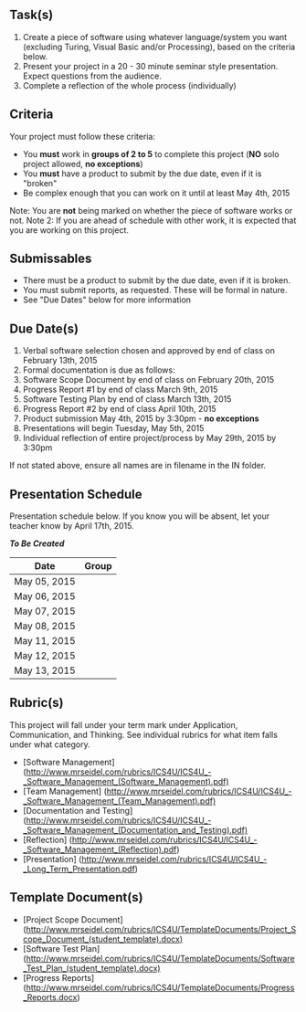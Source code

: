 Task(s)
-------
1. Create a piece of software using whatever language/system you want (excluding Turing, Visual Basic and/or Processing), based on the criteria below.
2. Present your project in a 20 - 30 minute seminar style presentation. Expect questions from the audience.
3. Complete a reflection of the whole process (individually)

Criteria
--------
Your project must follow these criteria:
* You **must** work in **groups of 2 to 5** to complete this project (**NO** solo project allowed, **no exceptions**)
* You **must** have a product to submit by the due date, even if it is "broken"
* Be complex enough that you can work on it until at least May 4th, 2015

Note: You are **not** being marked on whether the piece of software works or not.
Note 2: If you are ahead of schedule with other work, it is expected that you are working on this project.

Submissables
------------
* There must be a product to submit by the due date, even if it is broken.
* You must submit reports, as requested. These will be formal in nature.
* See "Due Dates" below for more information

Due Date(s)
----------
1. Verbal software selection chosen and approved by end of class on February 13th, 2015
2. Formal documentation is due as follows:
  1. Software Scope Document by end of class on February 20th, 2015
  2. Progress Report #1 by end of class March 9th, 2015
  3. Software Testing Plan by end of class March 13th, 2015
  4. Progress Report #2 by end of class April 10th, 2015
3. Product submission May 4th, 2015 by 3:30pm - **no exceptions**
4. Presentations will begin Tuesday, May 5th, 2015
5. Individual reflection of entire project/process by May 29th, 2015 by 3:30pm

If not stated above, ensure all names are in filename in the IN folder.

Presentation Schedule
----------------------
Presentation schedule below. If you know you will be absent, let your teacher know by April 17th, 2015.

**_To Be Created_**

| Date | Group |
|------|-------|
| May 05, 2015 |  |
| May 06, 2015 |  |
| May 07, 2015 |  |
| May 08, 2015 |  |
| May 11, 2015 |  |
| May 12, 2015 |  |
| May 13, 2015 |  |


Rubric(s)
---------
This project will fall under your term mark under Application, Communication, and Thinking. See individual rubrics for what item falls under what category.
* [Software Management] (http://www.mrseidel.com/rubrics/ICS4U/ICS4U_-_Software_Management_(Software_Management).pdf)
* [Team Management] (http://www.mrseidel.com/rubrics/ICS4U/ICS4U_-_Software_Management_(Team_Management).pdf)
* [Documentation and Testing] (http://www.mrseidel.com/rubrics/ICS4U/ICS4U_-_Software_Management_(Documentation_and_Testing).pdf)
* [Reflection] (http://www.mrseidel.com/rubrics/ICS4U/ICS4U_-_Software_Management_(Reflection).pdf)
* [Presentation] (http://www.mrseidel.com/rubrics/ICS4U/ICS4U_-_Long_Term_Presentation.pdf)

Template Document(s)
--------------------
* [Project Scope Document] (http://www.mrseidel.com/rubrics/ICS4U/TemplateDocuments/Project_Scope_Document_(student_template).docx)
* [Software Test Plan] (http://www.mrseidel.com/rubrics/ICS4U/TemplateDocuments/Software_Test_Plan_(student_template).docx)
* [Progress Reports] (http://www.mrseidel.com/rubrics/ICS4U/TemplateDocuments/Progress_Reports.docx)
